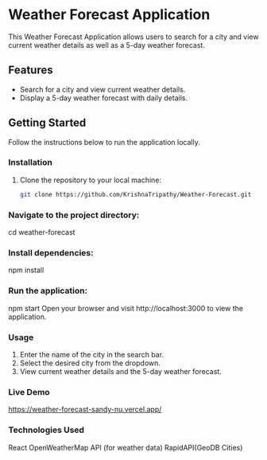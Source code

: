 # Weather Forecast Application

This Weather Forecast Application allows users to search for a city and view current weather details as well as a 5-day weather forecast.

## Features

- Search for a city and view current weather details.
- Display a 5-day weather forecast with daily details.

## Getting Started

Follow the instructions below to run the application locally.

### Installation

1. Clone the repository to your local machine:

   ```bash
   git clone https://github.com/KrishnaTripathy/Weather-Forecast.git
   
### Navigate to the project directory: 
   cd weather-forecast
   
### Install dependencies:
npm install

### Run the application:
npm start
Open your browser and visit http://localhost:3000 to view the application.

### Usage
1. Enter the name of the city in the search bar.
2. Select the desired city from the dropdown.
3. View current weather details and the 5-day weather forecast.
   
### Live Demo
https://weather-forecast-sandy-nu.vercel.app/

### Technologies Used
React
OpenWeatherMap API (for weather data)
RapidAPI(GeoDB Cities)





   
